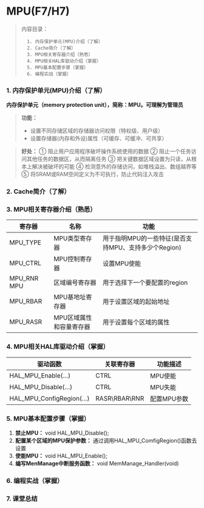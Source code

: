<!--
 * @Date: 2024-06-06
 * @LastEditors: GoKo-Son626
 * @LastEditTime: 2024-07-31
 * @FilePath: \STM32_Study\入门篇\9.MPU\MPU.md
 * @Description: 该模板为所有笔记模板
-->

# MPU(F7/H7)

> 内容目录：
> 
>       1. 内存保护单元(MPU)介绍（了解）
>       2. Cache简介（了解）
>       3. MPU相关寄存器介绍（熟悉）
>       4. MPU相关HAL库驱动介绍（掌握）
>       5. MPU基本配置步骤（掌握）
>       6. 编程实战（掌握）


### 1. 内存保护单元(MPU)介绍（了解）
**内存保护单元（memory protection unit），简称：MPU。可理解为管理员**

> **功能：**
> - 设置不同存储区域的存储器访问权限（特权级、用户级）
> - 设置存储器(内存和外设)属性（可缓存、可缓冲、可共享）

> **好处：**
> ① 阻止用户应用程序破坏操作系统使用的数据
> ② 阻止一个任务访问其他任务的数据区，从而隔离任务
> ③ 把关键数据区域设置为只读，从根本上解决被破坏的可能
> ④ 检测意外的存储访问，如堆栈溢出、数组越界等
> ⑤ 将SRAM或RAM空间定义为不可执行，防止代码注入攻击

### 2. Cache简介（了解）
### 3. MPU相关寄存器介绍（熟悉）

| 寄存器      | 名称                    | 功能                                                 |
| ----------- | ----------------------- | ---------------------------------------------------- |
| MPU_TYPE    | MPU类型寄存器           | 用于指明MPU的一些特征(是否支持MPU、支持多少个Region) |
| MPU_CTRL    | MPU控制寄存器           | 设置MPU使能                                          |
| MPU_RNR	MPU | 区域编号寄存器          | 用于选择下一个要配置的region                         |
| MPU_RBAR    | MPU基地址寄存器         | 用于设置区域的起始地址                               |
| MPU_RASR    | MPU区域属性和容量寄存器 | 用于设置每个区域的属性                               |


### 4. MPU相关HAL库驱动介绍（掌握）

| 驱动函数                | 关联寄存器    | 功能描述    |
| ----------------------- | ------------- | ----------- |
| HAL_MPU_Enable(…)       | CTRL          | MPU使能     |
| HAL_MPU_Disable(…)      | CTRL          | MPU失能     |
| HAL_MPU_ConfigRegion(…) | RASR\RBAR\RNR | 配置MPU参数 |

### 5. MPU基本配置步骤（掌握）

1. **禁止MPU：** void HAL_MPU_Disable();
2. **配置某个区域的MPU保护参数：** 通过调用HAL_MPU_ComfigRegion()函数去设置
3. **使能MPU：** void HAL_MPU_Enable();
4. **编写MenManage中断服务函数：** void MemManage_Handler(void)

### 6. 编程实战（掌握）
### 7. 课堂总结
